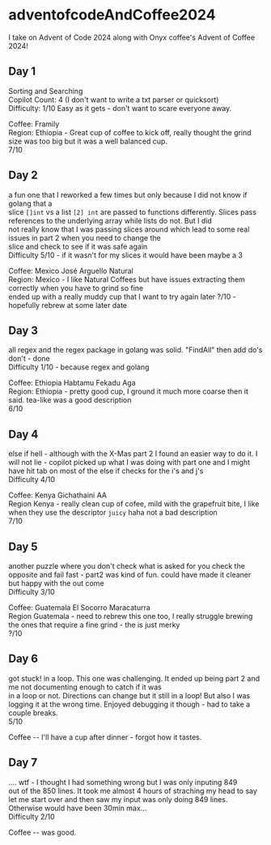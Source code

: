 # adventofcodeAndCoffee2024
I take on Advent of Code 2024 along with Onyx coffee's Advent of Coffee 2024!

## Day 1
Sorting and Searching <br />
Copilot Count: 4 (I don't want to write a txt parser or quicksort) <br />
Difficulty: 1/10 Easy as it gets - don't want to scare everyone away.<br /> 

Coffee: Framily <br />
Region: Ethiopia - Great cup of coffee to kick off, really thought the grind size was too big but it was a well balanced cup.<br /> 7/10 <br />

## Day 2
a fun one that I reworked a few times but only because I did not know if golang that a <br /> 
slice `[]int` vs a list `[2] int` are passed to functions differently. Slices pass references to the underlying array while lists do not. But I did <br /> not really know that I was passing slices around which lead to some real issues in part 2 when you need to change the <br /> slice and check to see if it was safe again <br />
Difficulty 5/10 - if it wasn't for my slices it would have been maybe a 3 <br />

Coffee: Mexico José Arguello Natural <br />
Region: Mexico - I like Natural Coffees but have issues extracting them correctly when you have to grind so fine <br /> ended up with a really muddy cup that I want to try again later
?/10 - hopefully rebrew at some later date

## Day 3
all regex and the regex package in golang was solid. "FindAll" then add do's don't - done <br />
Difficulty 1/10 - because regex and golang <br />

Coffee: Ethiopia Habtamu Fekadu Aga <br />
Region: Ethiopia - pretty good cup, I ground it much more coarse then it said. tea-like was a good description <br />
6/10

## Day 4
else if hell - although with the X-Mas part 2 I found an easier way to do it. I will not lie - copilot picked up what I was doing with part one and I might have hit tab on most of the else if checks for the i's and j's<br />
Difficulty 4/10<br />

Coffee: Kenya Gichathaini AA <br />
Region Kenya - really clean cup of cofee, mild with the grapefruit bite, I like when they use the descriptor `juicy` haha not a bad description <br />
7/10

## Day 5
another puzzle where you don't check what is asked for you check the opposite and fail fast - part2 was kind of fun. could have made it cleaner but happy with the out come <br />
Difficulty 3/10<br />

Coffee: Guatemala El Socorro Maracaturra <br />
Region Guatemala - need to rebrew this one too, I really struggle brewing the ones that require a fine grind - the is just merky <br />
?/10

## Day 6
got stuck! in a loop. This one was challenging. It ended up being part 2 and me not documenting enough to catch if it was <br /> in a loop or not. Directions can change but it still in a loop! But also I was logging it at the wrong time. Enjoyed debugging it though - had to take a couple breaks. <br />
5/10 <br />

Coffee -- I'll have a cup after dinner - forgot how it tastes. <br />

## Day 7
.... wtf - I thought I had something wrong but I was only inputing 849 <br />out of the 850 lines. It took me almost 4 hours of straching my head to say let me start over and then saw my input was only doing 849 lines. Otherwise would have been 30min max... <br />
Difficulty 2/10 <br />

Coffee -- was good.

